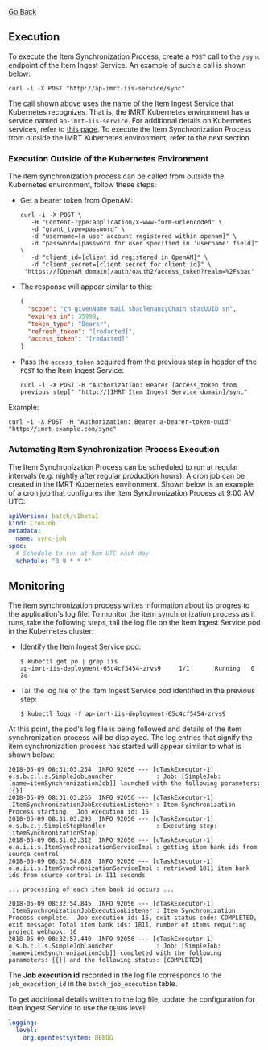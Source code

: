 [Go Back](../../README.md)

## Execution
To execute the Item Synchronization Process, create a `POST` call to the `/sync` endpoint of the Item Ingest Service.  An example of such a call is shown below:

```
curl -i -X POST "http://ap-imrt-iis-service/sync"
```

The call shown above uses the name of the Item Ingest Service that Kubernetes recognizes.  That is, the IMRT Kubernetes environment has a service named `ap-imrt-iis-service`.  For additional details on Kubernetes services, refer to [this page](https://kubernetes.io/docs/concepts/services-networking/service/).  To execute the Item Synchronization Process from outside the IMRT Kubernetes environment, refer to the next section.

### Execution Outside of the Kubernetes Environment
The item synchronization process can be called from outside the Kubernetes environment, follow these steps:

* Get a bearer token from OpenAM:

    ```
    curl -i -X POST \
       -H "Content-Type:application/x-www-form-urlencoded" \
       -d "grant_type=password" \
       -d "username=[a user account registered within openam]" \
       -d "password=[password for user specified in 'username' field]" \
       -d "client_id=[client id registered in OpenAM]" \
       -d "client_secret=[client secret for client id]" \
     'https://[OpenAM domain]/auth/oauth2/access_token?realm=%2Fsbac'
    ```

* The response will appear similar to this:

    ```json
    {
      "scope": "cn givenName mail sbacTenancyChain sbacUUID sn",
      "expires_in": 35999,
      "token_type": "Bearer",
      "refresh_token": "[redacted]",
      "access_token": "[redacted]"
    }
    ```

* Pass the `access_token` acquired from the previous step in header of the `POST` to the Item Ingest Service:

    ```
    curl -i -X POST -H "Authorization: Bearer [access_token from previous step]" "http://[IMRT Item Ingest Service domain]/sync"
    ```

Example:

```
curl -i -X POST -H "Authorization: Bearer a-bearer-token-uuid" "http://imrt-example.com/sync"
```

### Automating Item Synchronization Process Execution
The Item Synchronization Process can be scheduled to run at regular intervals (e.g. nightly after regular production hours).  A cron job can be created in the IMRT Kubernetes environment.  Shown below is an example of a cron job that configures the Item Synchronization Process at 9:00 AM UTC:

```yaml
apiVersion: batch/v1beta1
kind: CronJob
metadata:
  name: sync-job
spec:
  # Schedule to run at 9am UTC each day
  schedule: "0 9 * * *"
```

## Monitoring
The item synchronization process writes information about its progres to the application's log file.  To monitor the item synchronization process as it runs, take the following steps, tail the log file on the Item Ingest Service pod in the Kubernetes cluster:

* Identify the Item Ingest Service pod:

    ```
    $ kubectl get po | grep iis
    ap-imrt-iis-deployment-65c4cf5454-zrvs9     1/1       Running   0          3d

    ```

* Tail the log file of the Item Ingest Service pod identified in the previous step:

    ```
    $ kubectl logs -f ap-imrt-iis-deployment-65c4cf5454-zrvs9
    ```

At this point, the pod's log file is being followed and details of the item synchronization process will be displayed.  The log entries that signify the item synchronization process has started will appear similar to what is shown below:

```
2018-05-09 08:31:03.254  INFO 92056 --- [cTaskExecutor-1] o.s.b.c.l.s.SimpleJobLauncher            : Job: [SimpleJob: [name=itemSynchronizationJob]] launched with the following parameters: [{}]
2018-05-09 08:31:03.265  INFO 92056 --- [cTaskExecutor-1] .ItemSynchronizationJobExecutionListener : Item Synchronization Process starting.  Job execution id: 15
2018-05-09 08:31:03.293  INFO 92056 --- [cTaskExecutor-1] o.s.b.c.j.SimpleStepHandler              : Executing step: [itemSynchronizationStep]
2018-05-09 08:31:03.312  INFO 92056 --- [cTaskExecutor-1] o.a.i.i.s.ItemSynchronizationServiceImpl : getting item bank ids from source control
2018-05-09 08:32:54.828  INFO 92056 --- [cTaskExecutor-1] o.a.i.i.s.ItemSynchronizationServiceImpl : retrieved 1811 item bank ids from source control in 111 seconds

... processing of each item bank id occurs ...

2018-05-09 08:32:54.845  INFO 92056 --- [cTaskExecutor-1] .ItemSynchronizationJobExecutionListener : Item Synchronization Process complete.  Job execution id: 15, exit status code: COMPLETED, exit message: Total item bank ids: 1811, number of items requiring project webhook: 10
2018-05-09 08:32:57.440  INFO 92056 --- [cTaskExecutor-1] o.s.b.c.l.s.SimpleJobLauncher            : Job: [SimpleJob: [name=itemSynchronizationJob]] completed with the following parameters: [{}] and the following status: [COMPLETED]
```

The **Job execution id** recorded in the log file corresponds to the `job_execution_id` in the `batch_job_execution` table.

To get additional details written to the log file, update the configuration for Item Ingest Service to use the `DEBUG` level:

```yaml
logging:
  level:
    org.opentestsystem: DEBUG
```
